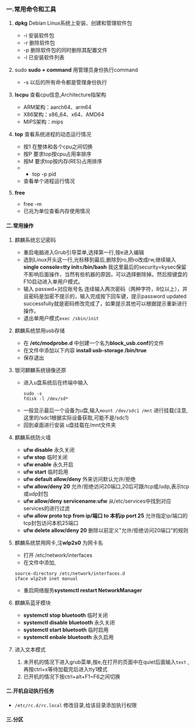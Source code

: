 ### 一.常用命令和工具
1. **dpkg** Debian Linux系统上安装、创建和管理软件包
	- -i   安装软件包
	- -r   删除软件包
	- -p  删除软件包的同时删除其配置文件
	- -l   已安装软件列表

2. sudo
	**sudo + command** 用管理员身份执行command
	- -s 以后的所有命令都是管理身份执行

3. **lscpu** 查看cpu信息,Architecture指架构
	-   ARM架构：aarch64、arm64
	-   X86架构：x86_64、x64、AMD64
	-   MIPS架构：mips

4. **top** 查看系统进程的动态运行情况
	- 按1 在整体和各个cpu之间切换
	- 按P 要求top按cpu占用率排序
	- 按M 要求top按内存(RES)占用排序
	- - top -p pid
	- 查看单个进程运行情况

5. **free** 
	- free -m
	- 已兆为单位查看内存使用情况
	

#### 二.常用操作
1. 麒麟系统忘记密码
	- 重启电脑进入Grub引导菜单,选择第一行,按e进入编辑
	- 选到Linux开头这一行,光标移到最后,删除到ro,把ro改成rw,继续输入 **single console=tty init=/bin/bash** 我这里最后的security=kysec保留不影响后面操作，当然有些机器的原因，可以选择删除掉。然后按键盘的F10启动进入单用户模式。
	- 输入 passwd+对应账号名 连续输入两次密码（两种字符，8位以上），并且密码是加密不提示的，输入完成按下回车键，提示password updated successfully就是密码修改完成了，如果提示其他可以根据提示重新进行操作。
	- 退出单用户模式`exec /sbin/init`
1. 麒麟系统禁用usb存储
	- 在 **/etc/modprobe.d** 中创建一个名为**block_usb.conf**的文件
	- 在文件中添加以下内容 **install usb-storage /bin/true**
	- 保存退出
2. 银河麒麟系统镜像还原
	- 进入u盘系统后在终端中输入
	  ```
	  sudo -s
	  fdisk -l /dev/sd* 
	  ```
	- 一般显示最后一个设备为u盘,输入`mount /dev/sdc1 /mnt` 进行挂载(注意,这里的/sdc1根据实际设备获取,可能不是/sdc1)
	- 回到桌面进行安装 u盘挂载在/mnt文件夹
4. 麒麟系统防火墙
	- **ufw disable** 永久关闭
	- **ufw stop** 临时关闭
	- **ufw enable** 永久开启
	- **ufw start** 临时启用
	- **ufw default allow/deny** 外来访问默认允许/拒绝
	- **ufw allow/deny 20** 允许/拒绝访问20端口,20后可跟/tcp或/udp,表示tcp或udp封包
	- **ufw allow/deny servicename:ufw** 从/etc/services中找到对应services的进行过滤
	- **ufw allow proto tcp from ip/端口 to 本机ip port 25** 允许指定ip/端口的tcp封包访问本机25端口
	- **ufw delete allow/deny 20** 删除以前定义"允许/拒绝访问20端口"的规则 
5. 麒麟系统禁用网卡,注**wlp2s0** 为网卡名
	- 打开 /etc/network/interfaces
	- 在文件中添加,
	```
	source-directory /etc/network/interfaces.d
	iface wlp2s0 inet manual
	```
	- 重启网络服务**systemctl restart NetworkManager**
6. 麒麟系蓝牙模块
	- **systemctl stop bluetooth** 临时关闭
	- **systemctl disable bluetooth** 永久关闭
	- **systemctl start bluetooth** 临时启用
	- **systemctl enbale bluetooth** 永久启用

7. 进入文本模式
	1. 未开机的情况下进入grub菜单,按e,在打开的页面中在quiet后面输入`text` , 再按ctrl+x等待加载完后进入tty1模式
	2. 已开机的情况下按ctrl+alt+F1~F6之间切换
#### 二.开机自动执行任务
- `/etc/rc.d/rc.local` 修改目录,给该目录添加执行权限





#### 三.分区


